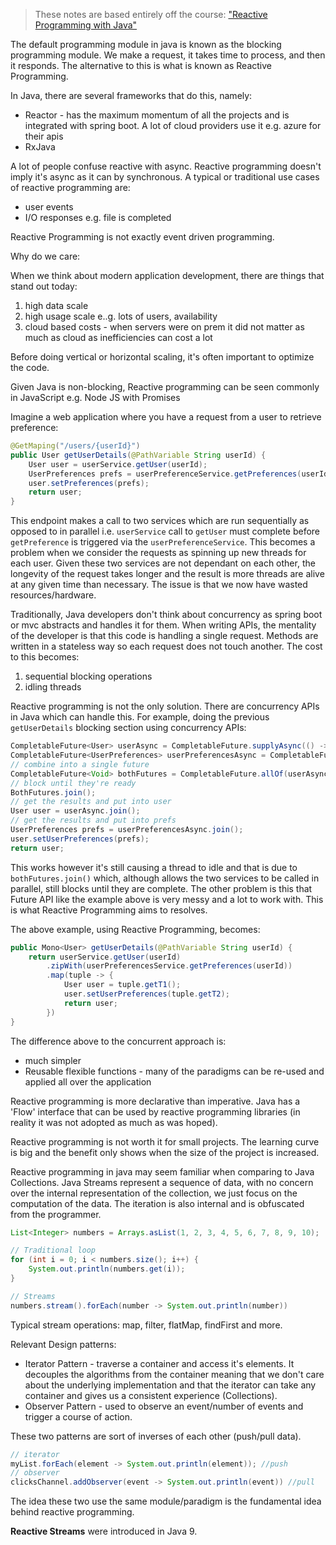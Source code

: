 
> These notes are based entirely off the course: ["Reactive Programming with Java"](https://www.youtube.com/watch?v=OiRx2pZskR0&list=PLqq-6Pq4lTTYPR2oH7kgElMYZhJd4vOGI&index=5)

The default programming module in java is known as the blocking programming module. We make a request, it takes time to process, and then it responds. The alternative to this is what is known as Reactive Programming.

In Java, there are several frameworks that do this, namely:

- Reactor - has the maximum momentum of all the projects and is integrated with spring boot. A lot of cloud providers use it e.g. azure for their apis
- RxJava

A lot of people confuse reactive with async. Reactive programming doesn't imply it's async as it can by synchronous. A typical or traditional use cases of reactive programming are:

- user events
- I/O responses e.g. file is completed

Reactive Programming is not exactly event driven programming.

Why do we care:

When we think about modern application development, there are things that stand out today:

1. high data scale
2. high usage scale e..g. lots of users, availability
3. cloud based costs - when servers were on prem it did not matter as much as cloud as inefficiencies can cost a lot

Before doing vertical or horizontal scaling, it's often important to optimize the code.

Given Java is non-blocking, Reactive programming can be seen commonly in JavaScript e.g. Node JS with Promises

Imagine a web application where you have a request from a user to retrieve preference:

```Java
@GetMaping("/users/{userId}")
public User getUserDetails(@PathVariable String userId) {
    User user = userService.getUser(userId);
    UserPreferences prefs = userPreferenceService.getPreferences(userId);
    user.setPreferences(prefs);
    return user;
}
```

This endpoint makes a call to two services which are run sequentially as opposed to in parallel i.e. `userService` call to `getUser` must complete before `getPreference` is triggered via the `userPreferenceService`. This becomes a problem when we consider the requests as spinning up new threads for each user. Given these two services are not dependant on each other, the longevity of the request takes longer and the result is more threads are alive at any given time than necessary. The issue is that we now have wasted resources/hardware.

Traditionally, Java developers don't think about concurrency as spring boot or mvc abstracts and handles it for them. When writing APIs, the mentality of the developer is that this code is handling a single request. Methods are written in a stateless way so each request does not touch another. The cost to this becomes:

1. sequential blocking operations
2. idling threads

Reactive programming is not the only solution. There are concurrency APIs in Java which can handle this. For example, doing the previous `getUserDetails` blocking section using concurrency APIs:

```Java
CompletableFuture<User> userAsync = CompletableFuture.supplyAsync(() -> userService.getUser(userId));
CompletableFuture<UserPreferences> userPreferencesAsync = CompletableFuture.supplyAsync(() -> userPreferenceService.getPreferences(userId));
// combine into a single future
CompletableFuture<Void> bothFutures = CompletableFuture.allOf(userAsync, userPreferencesAsync)
// block until they're ready
BothFutures.join();
// get the results and put into user
User user = userAsync.join();
// get the results and put into prefs
UserPreferences prefs = userPreferencesAsync.join();
user.setUserPreferences(prefs);
return user;
```

This works however it's still causing a thread to idle and that is due to `bothFutures.join()` which, although allows the two services to be called in parallel, still blocks until they are complete. The other problem is this that Future API like the example above is very messy and a lot to work with. This is what Reactive Programming aims to resolves.

The above example, using Reactive Programming, becomes:

```Java
public Mono<User> getUserDetails(@PathVariable String userId) {
    return userService.getUser(userId)
        .zipWith(userPreferencesService.getPreferences(userId))
        .map(tuple -> {
            User user = tuple.getT1();
            user.setUserPreferences(tuple.getT2);
            return user;
        })
}
```

The difference above to the concurrent approach is:

- much simpler
- Reusable flexible functions - many of the paradigms can be re-used and applied all over the application

Reactive programming is more declarative than imperative. Java has a 'Flow' interface that can be used by reactive programming libraries (in reality it was not adopted as much as was hoped).

Reactive programming is not worth it for small projects. The learning curve is big and the benefit only shows when the size of the project is increased.

Reactive programming in java may seem familiar when comparing to Java Collections. Java Streams represent a sequence of data, with no concern over the internal representation of the collection, we just focus on the computation of the data. The iteration is also internal and is obfuscated from the programmer.

```Java
List<Integer> numbers = Arrays.asList(1, 2, 3, 4, 5, 6, 7, 8, 9, 10);

// Traditional loop
for (int i = 0; i < numbers.size(); i++) {
    System.out.println(numbers.get(i));
}

// Streams
numbers.stream().forEach(number -> System.out.println(number))
```

Typical stream operations: map, filter, flatMap, findFirst and more.

Relevant Design patterns:

- Iterator Pattern - traverse a container and access it's elements. It decouples the algorithms from the container meaning that we don't care about the underlying implementation and that the iterator can take any container and gives us a consistent experience (Collections).
- Observer Pattern - used to observe an event/number of events and trigger a course of action.

These two patterns are sort of inverses of each other (push/pull data).

```Java
// iterator
myList.forEach(element -> System.out.println(element)); //push
// observer
clicksChannel.addObserver(event -> System.out.println(event)) //pull
```

The idea these two use the same module/paradigm is the fundamental idea behind reactive programming.

**Reactive Streams** were introduced in Java 9.
